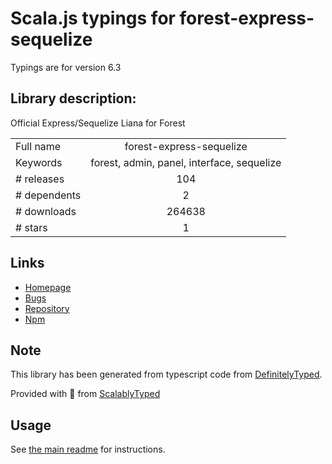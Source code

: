 
# Scala.js typings for forest-express-sequelize

Typings are for version 6.3

## Library description:
Official Express/Sequelize Liana for Forest

|                    |                 |
| ------------------ | :-------------: |
| Full name          | forest-express-sequelize |
| Keywords           | forest, admin, panel, interface, sequelize |
| # releases         | 104 |
| # dependents       | 2 |
| # downloads        | 264638 |
| # stars            | 1 |

## Links
- [Homepage](http://www.forestadmin.com)
- [Bugs](https://github.com/ForestAdmin/forest-express-sequelize/issues)
- [Repository](https://github.com/ForestAdmin/forest-express-sequelize)
- [Npm](https://www.npmjs.com/package/forest-express-sequelize)
    


## Note
This library has been generated from typescript code from [DefinitelyTyped](https://definitelytyped.org).

Provided with :purple_heart: from [ScalablyTyped](https://github.com/oyvindberg/ScalablyTyped)

## Usage
See [the main readme](../../readme.md) for instructions.


